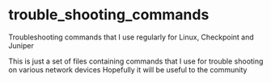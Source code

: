 # trouble_shooting_commands
Troubleshooting commands that I use regularly for Linux, Checkpoint and Juniper

This is just a set of files containing commands that I use for trouble shooting on various network devices
Hopefully it will be useful to the community

